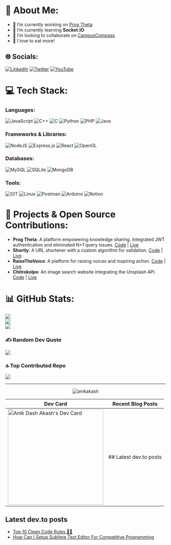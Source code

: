# 💫 About Me:
- 🔭 I’m currently working on [Prog Theta](https://github.com/progtheta)
- 🌱 I’m currently learning **Socket.IO**
- 🤝 I’m looking to collaborate on [CampusCompass](https://github.com/anikakash/CampusCompass)
- 🍴 I love to eat more!

## 🌐 Socials:
[![LinkedIn](https://img.shields.io/badge/LinkedIn-%230077B5.svg?logo=linkedin&logoColor=white)](https://linkedin.com/in/anikakash)
[![Twitter](https://img.shields.io/badge/Twitter-%231DA1F2.svg?logo=Twitter&logoColor=white)](https://twitter.com/anikdashakash)
[![YouTube](https://img.shields.io/badge/YouTube-%23FF0000.svg?logo=YouTube&logoColor=white)](https://youtube.com/@anikakash)

# 💻 Tech Stack:

### Languages:
![JavaScript](https://img.shields.io/badge/javascript-%23323330.svg?style=flat&logo=javascript&logoColor=%23F7DF1E) 
![C++](https://img.shields.io/badge/c++-%2300599C.svg?style=flat&logo=c%2B%2B&logoColor=white)
![C](https://img.shields.io/badge/c-%2300599C.svg?style=flat&logo=c&logoColor=white)
![Python](https://img.shields.io/badge/python-3670A0?style=flat&logo=python&logoColor=ffdd54)
![PHP](https://img.shields.io/badge/php-%23777BB4.svg?style=flat&logo=php&logoColor=white)
![Java](https://img.shields.io/badge/java-%23ED8B00.svg?style=flat&logo=java&logoColor=white)

### Frameworks & Libraries:
![NodeJS](https://img.shields.io/badge/node.js-6DA55F?style=flat&logo=node.js&logoColor=white) 
![Express.js](https://img.shields.io/badge/express.js-%23404d59.svg?style=flat&logo=express&logoColor=%2361DAFB)
![React](https://img.shields.io/badge/react-%2320232a.svg?style=flat&logo=react&logoColor=%2361DAFB)
![OpenGL](https://img.shields.io/badge/OpenGL-%23FFFFFF.svg?style=flat&logo=opengl)

### Databases:
![MySQL](https://img.shields.io/badge/mysql-%2300000f.svg?style=flat&logo=mysql&logoColor=white)
![SQLite](https://img.shields.io/badge/sqlite-%2307405e.svg?style=flat&logo=sqlite&logoColor=white)
![MongoDB](https://img.shields.io/badge/mongodb-%2347A248.svg?style=flat&logo=mongodb&logoColor=white)

### Tools:
![GIT](https://img.shields.io/badge/Git-fc6d26?style=flat&logo=git&logoColor=white)
![Linux](https://img.shields.io/badge/Linux-FCC624?style=flat&logo=linux&logoColor=black)
![Postman](https://img.shields.io/badge/Postman-FF6C37?style=flat&logo=postman&logoColor=white)
![Arduino](https://img.shields.io/badge/-Arduino-00979D?style=flat&logo=Arduino&logoColor=white)
![Notion](https://img.shields.io/badge/Notion-%23000000.svg?style=flat&logo=notion&logoColor=white)

# 🚀 Projects & Open Source Contributions:
- **Prog Theta**: A platform empowering knowledge sharing. Integrated JWT authentication and eliminated N+1 query issues. [Code](https://github.com/anikakash/ProgTheta-Blog) | [Live](https://progtheta.anikakash.me)
- **Shortly**: A URL shortener with a custom algorithm for validation. [Code](https://github.com/anikakash/Shortly) | [Live](https://shortly.anikakash.me)
- **RaiseTheVoice**: A platform for raising voices and inspiring action. [Code](https://github.com/raisethevoice/raisethevoice) | [Live](https://www.raisethevoice.net)
- **Chitrokolpo**: An image search website integrating the Unsplash API. [Code](https://github.com/anikakash/JSProjects/tree/main/ImageSearch) | [Live](https://anikakash.github.io/JSProjects/ImageSearch/)

# 📊 GitHub Stats:
![](https://github-readme-stats.vercel.app/api?username=anikakash&theme=dark&hide_border=true&include_all_commits=false&count_private=false)<br/>
![](https://github-readme-streak-stats.herokuapp.com/?user=anikakash&theme=dark&hide_border=true)<br/>
![](https://github-readme-stats.vercel.app/api/top-langs/?username=anikakash&theme=dark&hide_border=true&include_all_commits=false&count_private=false&layout=compact)

### ✍️ Random Dev Quote
![](https://quotes-github-readme.vercel.app/api?type=horizontal&theme=radical)

### 🔝 Top Contributed Repo
![](https://github-contributor-stats.vercel.app/api?username=anikakash&limit=5&theme=dark&combine_all_yearly_contributions=true)

---
<p align="center"> <img src="https://komarev.com/ghpvc/?username=anikakash&label=Profile%20views&color=0e75b6&style=flat" alt="anikakash" /></p> 

| Dev Card | Recent Blog Posts |
|----------|-------------------|
| <a href="https://app.daily.dev/anikakash"><img src="https://api.daily.dev/devcards/847d910039834805b4a581a38c6bd6f4.png?r=ds9" width="300" alt="Anik Dash Akash's Dev Card"/></a> | ## Latest dev.to posts |

## Latest dev.to posts

- [Top 10 Clean Code Rules 🎨🚀](https://dev.to/anikakash/top-10-clean-code-rules-13i6)
- [How Can I Setup Sublime Text Editor For Competitive Programming](https://dev.to/anikakash/how-can-i-setup-sublime-text-editor-for-competitive-programming-52ga)
